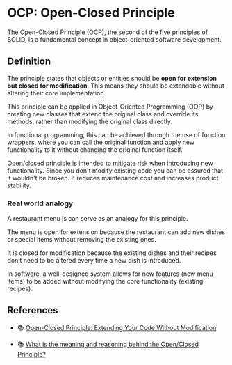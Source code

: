 # OCP: Open-Closed Principle

The Open-Closed Principle (OCP), the second of the five principles of SOLID, is a fundamental concept in object-oriented software development.

## Definition

The principle states that objects or entities should be **open for extension but closed for modification**. This means they should be extendable without altering their core implementation.

This principle can be applied in Object-Oriented Programming (OOP) by creating new classes that extend the original class and override its methods, rather than modifying the original class directly.

In functional programming, this can be achieved through the use of function wrappers, where you can call the original function and apply new functionality to it without changing the original function itself.

Open/closed principle is intended to mitigate risk when introducing new functionality. Since you don't modify existing code you can be assured that it wouldn't be broken. It reduces maintenance cost and increases product stability.

### Real world analogy

A restaurant menu is can serve as an analogy for this principle.

The menu is open for extension because the restaurant can add new dishes or special items without removing the existing ones.

It is closed for modification because the existing dishes and their recipes don’t need to be altered every time a new dish is introduced.

In software, a well-designed system allows for new features (new menu items) to be added without modifying the core functionality (existing recipes).

## References

-   📚 [Open-Closed Principle: Extending Your Code Without Modification](https://medium.com/@reer217/open-closed-principle-extending-your-code-without-modification-523109ccfec2)

-   📚 [What is the meaning and reasoning behind the Open/Closed Principle?](https://stackoverflow.com/questions/59016/what-is-the-meaning-and-reasoning-behind-the-open-closed-principle)

